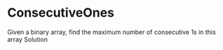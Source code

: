 # ConsecutiveOnes
Given a binary array, find the maximum number of consecutive 1s in this array Solution
